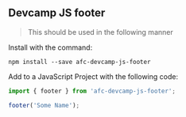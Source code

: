 ## Devcamp JS footer

> This should be used in the following manner

Install with the command:

```
npm install --save afc-devcamp-js-footer
```
Add to a JavaScript Project with the following code:

```javascript
import { footer } from 'afc-devcamp-js-footer';

footer('Some Name');
```
